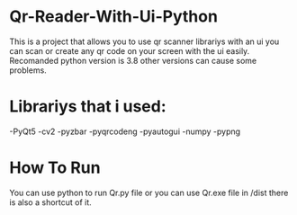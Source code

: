 # Qr-Reader-With-Ui-Python
This is a project that allows you to use qr scanner librariys with an ui you can scan or create any qr code on your screen with the ui easily.
Recomanded python version is 3.8 other versions can cause some problems.
# Librariys that i used:
-PyQt5
-cv2
-pyzbar
-pyqrcodeng
-pyautogui
-numpy
-pypng
# How To Run
You can use python to run Qr.py file or you can use Qr.exe file in /dist there is also a shortcut of it.